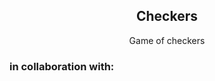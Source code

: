 <div align="center">
  <a href="https://github.com/radzek15/checkers"></a>
  <h2 align="center">Checkers</h2>
  <p align="center">Game of checkers</p>
</div>

<h3>in collaboration with: </h3>
<a href= "https://github.com/KarolKaczorowskiDev1"></a>
